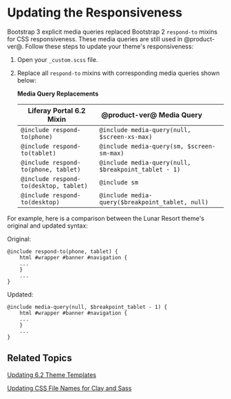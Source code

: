 # Updating the Responsiveness [](id=updating-the-6.2-responsiveness)

Bootstrap 3 explicit media queries replaced Bootstrap 2 `respond-to` mixins for 
CSS responsiveness. These media queries are still used in @product-ver@. Follow 
these steps to update your theme's responsiveness:

1.  Open your `_custom.scss` file.

2.  Replace all `respond-to` mixins with corresponding media queries shown 
    below:

    **Media Query Replacements**

    | Liferay Portal 6.2 Mixin                            |  &nbsp;@product-ver@ Media Query                                     |
    -------------------------------------- |:---------------------------------------------------------- |
    `@include respond-to(phone)`           | `@include media-query(null, $screen-xs-max)`               |
    `@include respond-to(tablet)`          | `@include media-query(sm, $screen-sm-max)`                 |
    `@include respond-to(phone, tablet)`   | `@include media-query(null, $breakpoint_tablet - 1)`       |
    `@include respond-to(desktop, tablet)` | `@include sm`                                              |
    `@include respond-to(desktop)`         | `@include media-query($breakpoint_tablet, null)`           |

For example, here is a comparison between the Lunar Resort theme's original and 
updated syntax:

Original:

    @include respond-to(phone, tablet) {
        html #wrapper #banner #navigation {
        ...
        }
        ...
    }

Updated:

    @include media-query(null, $breakpoint_tablet - 1) {
        html #wrapper #banner #navigation {
        ...
        }
        ...
    }

## Related Topics [](id=related-topics)

[Updating 6.2 Theme Templates](/develop/tutorials/-/knowledge_base/7-1/updating-6.2-theme-templates)

[Updating CSS File Names for Clay and Sass](/develop/tutorials/-/knowledge_base/7-1/updating-css-file-names-for-clay-and-sass)
